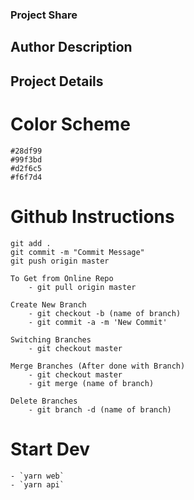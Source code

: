 ### Project Share

## Author Description

## Project Details

# Color Scheme
    #28df99
    #99f3bd
    #d2f6c5
    #f6f7d4

# Github Instructions
    git add .
    git commit -m "Commit Message"
    git push origin master

    To Get from Online Repo
        - git pull origin master

    Create New Branch
        - git checkout -b (name of branch)
        - git commit -a -m 'New Commit' 
    
    Switching Branches
        - git checkout master

    Merge Branches (After done with Branch)
        - git checkout master
        - git merge (name of branch)
 
    Delete Branches
        - git branch -d (name of branch)
# Start Dev
    - `yarn web`
    - `yarn api`